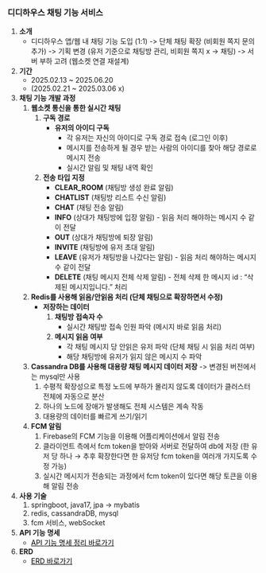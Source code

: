 ### 디디하우스 채팅 기능 서비스

1. **소개**
   - 디디하우스 앱/웹 내 채팅 기능 도입 (1:1) -> 단체 채팅 확장 (비회원 쪽지 문의 추가) -> 기획 변경 (유저 기준으로 채팅방 관리, 비회원 쪽지 x -> 채팅) -> 서버 부하 고려 (웹소켓 연결 재설계)
2. **기간**
   - 2025.02.13 ~ 2025.06.20
   - (2025.02.21 ~ 2025.03.06 x)
3. **채팅 기능 개발 과정**
   1. **웹소켓 통신을 통한 실시간 채팅**
       1. **구독 경로**
          - **유저의 아이디 구독**
             - 각 유저는 자신의 아이디로 구독 경로 접속 (로그인 이후)
             - 메시지를 전송하게 될 경우 받는 사람의 아이디를 찾아 해당 경로로 메시지 전송
             - 실시간 알림 및 채팅 내역 확인
       2. **전송 타입 지정**
           - **CLEAR_ROOM** (채팅방 생성 완료 알림)
           - **CHATLIST** (채팅방 리스트 수신 알림)
           - **CHAT** (채팅 전송 알림)
           - **INFO** (상대가 채팅방에 입장 알림) - 읽음 처리 해야하는 메시지 수 같이 전달
           - **OUT** (상대가 채팅방에 퇴장 알림)
           - **INVITE** (채팅방에 유저 초대 알림)
           - **LEAVE** (유저가 채팅방을 나갔다는 알림) -  읽음 처리 해야하는 메시지 수 같이 전달
           - **DELETE** (채팅 메시지 전체 삭제 알림) - 전체 삭제 한 메시지 id : “삭제된 메시지입니다.” 처리
   2. **Redis를 사용해 읽음/안읽음 처리 (단체 채팅으로 확장하면서 수정)**
      - **저장하는 데이터**
           1. **채팅방 접속자 수**
               - 실시간 채팅방 접속 인원 파악 (메시지 바로 읽음 처리)
           2. **메시지 읽음 여부**
               - 각 채팅 메시지 당 안읽은 유저 파악 (단체 채팅 시 읽음 처리 여부)
               - 해당 채팅방에 유저가 읽지 않은 메시지 수 파악
   3. **Cassandra DB를 사용해 대용량 채팅 메시지 데이터 저장** -> 변경된 버전에서는 mysql만 사용
       1. 수평적 확장성으로 특정 노드에 부하가 몰리지 않도록 데이터가 클러스터 전체에 자동으로 분산
       2. 하나의 노드에 장애가 발생해도 전체 시스템은 계속 작동
       3. 대용량의 데이터를 빠르게 쓰기/읽기
   5. **FCM 알림**
       1. Firebase의 FCM 기능을 이용해 어플리케이션에서 알림 전송
       2. 클라이언트 측에서 fcm token을 받아와 서버로 전달하여 db에 저장 (한 유저 당 하나 → 추후 확장한다면 한 유저당 fcm token을 여러개 가지도록 수정 가능)
       3. 실시간 메시지가 전송되는 과정에서 fcm token이 있다면 해당 토큰을 이용해 알림 전송
4. **사용 기술**
    1. springboot, java17, jpa -> mybatis
    2. redis, cassandraDB, mysql
    3. fcm 서비스, webSocket
5. **API 기능 명세**
   - <a href="https://www.notion.so/API-chat-erd-1e5caaf36f6f80218fe2f4eb729f0a44" style="color: black;">API 기능 명세 정리 바로가기</a>
6. **ERD**
    - <a href="https://www.erdcloud.com/d/oYJioMa5pvRzWurB7" style="color: black;">ERD 바로가기</a>
    
